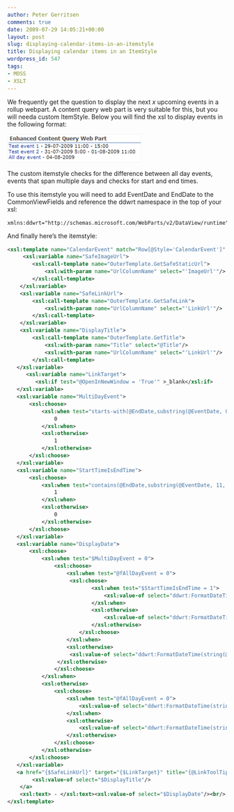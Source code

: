 ```yaml
---
author: Peter Gerritsen
comments: true
date: 2009-07-29 14:05:21+00:00
layout: post
slug: displaying-calendar-items-in-an-itemstyle
title: Displaying calendar items in an ItemStyle
wordpress_id: 547
tags:
- MOSS
- XSLT
---
```



We frequently get the question to display the next _x_ upcoming events in a rollup webpart. A content query web part is very suitable for this, but you will needa custom ItemStyle. Below you will find the xsl to display events in the following
format:

[![image](/images/old/snipping17.png)](/images/old/snipping16.png)

The custom itemstyle checks for the difference between all day events, events that span multiple days and checks for start and end times.

To use this itemstyle you will need to add EventDate and EndDate to the CommonViewFields and reference the ddwrt namespace in the top of your xsl:


```
xmlns:ddwrt="http://schemas.microsoft.com/WebParts/v2/DataView/runtime"
```

And finally here’s the itemstyle:

```xml
<xsl:template name="CalendarEvent" match="Row[@Style='CalendarEvent']" mode="itemstyle">
     <xsl:variable name="SafeImageUrl">
        <xsl:call-template name="OuterTemplate.GetSafeStaticUrl">
            <xsl:with-param name="UrlColumnName" select="'ImageUrl'"/>
        </xsl:call-template>
    </xsl:variable>
    <xsl:variable name="SafeLinkUrl">
        <xsl:call-template name="OuterTemplate.GetSafeLink">
            <xsl:with-param name="UrlColumnName" select="'LinkUrl'"/>
        </xsl:call-template>
    </xsl:variable>
    <xsl:variable name="DisplayTitle">
        <xsl:call-template name="OuterTemplate.GetTitle">
            <xsl:with-param name="Title" select="@Title"/>
            <xsl:with-param name="UrlColumnName" select="'LinkUrl'"/>
        </xsl:call-template>
   </xsl:variable>
      <xsl:variable name="LinkTarget">
         <xsl:if test="@OpenInNewWindow = 'True'" >_blank</xsl:if>
   </xsl:variable>
   <xsl:variable name="MultiDayEvent">
       <xsl:choose>
           <xsl:when test="starts-with(@EndDate,substring(@EventDate, 0, 11))">
               0
           </xsl:when>
           <xsl:otherwise>
               1
           </xsl:otherwise>
       </xsl:choose>
   </xsl:variable>
   <xsl:variable name="StartTimeIsEndTime">
       <xsl:choose>
           <xsl:when test="contains(@EndDate,substring(@EventDate, 11, 9))">
               1
           </xsl:when>
           <xsl:otherwise>
               0
           </xsl:otherwise>
       </xsl:choose>
   </xsl:variable>
   <xsl:variable name="DisplayDate">
       <xsl:choose>
           <xsl:when test="$MultiDayEvent = 0">
               <xsl:choose>
                   <xsl:when test="@fAllDayEvent = 0">
                    <xsl:choose>
                           <xsl:when test="$StartTimeIsEndTime = 1">
                               <xsl:value-of select="ddwrt:FormatDateTime(string(@EventDate) ,1043 ,'dd-MM-yyyy H:mm')" />
                           </xsl:when>
                           <xsl:otherwise>
                               <xsl:value-of select="ddwrt:FormatDateTime(string(@EventDate) ,1043 ,'dd-MM-yyyy H:mm')" /> - <xsl:value-of select="ddwrt:FormatDateTime(string(@EndDate) ,1043 ,'H:mm')" />
                           </xsl:otherwise>
                       </xsl:choose>
                   </xsl:when>
                   <xsl:otherwise>
                    <xsl:value-of select="ddwrt:FormatDateTime(string(@EventDate) ,1043 ,'dd-MM-yyyy')" />
                </xsl:otherwise>
               </xsl:choose>
           </xsl:when>
           <xsl:otherwise>
               <xsl:choose>
                   <xsl:when test="@fAllDayEvent = 0">
                       <xsl:value-of select="ddwrt:FormatDateTime(string(@EventDate) ,1043 ,'dd-MM-yyyy H:mm')" /> - <xsl:value-of select="ddwrt:FormatDateTime(string(@EndDate) ,1043 ,'dd-MM-yyyy H:mm')" />
                   </xsl:when>
                   <xsl:otherwise>
                       <xsl:value-of select="ddwrt:FormatDateTime(string(@EventDate) ,1043 ,'dd-MM-yyyy')" /> - <xsl:value-of select="ddwrt:FormatDateTime(string(@EndDate) ,1043 ,'dd-MM-yyyy')" />
                   </xsl:otherwise>
               </xsl:choose>
           </xsl:otherwise>
       </xsl:choose>
   </xsl:variable>
   <a href="{$SafeLinkUrl}" target="{$LinkTarget}" title="{@LinkToolTip}">
        <xsl:value-of select="$DisplayTitle"/>
    </a>
    <xsl:text> - </xsl:text><xsl:value-of select="$DisplayDate"/><br/>
</xsl:template>
```
